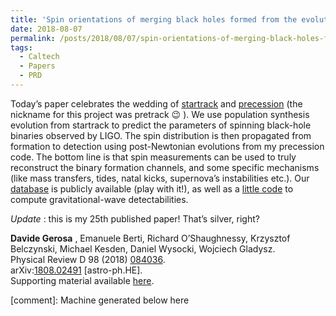 ```yaml
---
title: 'Spin orientations of merging black holes formed from the evolution of stellar binaries'
date: 2018-08-07
permalink: /posts/2018/08/07/spin-orientations-of-merging-black-holes-formed-from-the-evolution-of-stellar-binaries
tags:
  - Caltech
  - Papers
  - PRD
---
```


Today’s paper celebrates the wedding of [startrack](<https://www.syntheticuniverse.org/>) and [precession](<../../../../../index.html?p=658>) (the nickname for this project was pretrack 😉 ). We use population synthesis evolution from startrack to predict the parameters of spinning black-hole binaries observed by LIGO. The spin distribution is then propagated from formation to detection using post-Newtonian evolutions from my precession code. The bottom line is that spin measurements can be used to truly reconstruct the binary formation channels, and some specific mechanisms (like mass transfers, tides, natal kicks, supernova’s instabilities etc.). Our [database](<../../../../../index.html?p=1866>) is publicly available (play with it!), as well as a [little code](<../../../../../index.html?p=1855>) to compute gravitational-wave detectabilities.

_Update_ : this is my 25th published paper! That’s silver, right?

**Davide Gerosa** , Emanuele Berti, Richard O’Shaughnessy, Krzysztof Belczynski, Michael Kesden, Daniel Wysocki, Wojciech Gladysz.  
Physical Review D 98 (2018) [084036](<https://journals.aps.org/prd/abstract/10.1103/PhysRevD.98.084036>).  
arXiv:[1808.02491](<http://arxiv.org/abs/arXiv:1808.02491>) [astro-ph.HE].  
Supporting material available [here](<https://github.com/dgerosa/spops>).

[comment]: Machine generated below here
